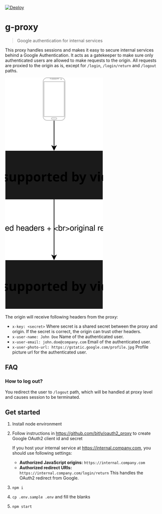 [![Deploy](https://www.herokucdn.com/deploy/button.svg)](https://heroku.com/deploy?template=https://github.com/alvarcarto/g-proxy)

# g-proxy

> Google authentication for internal services

This proxy handles sessions and makes it easy to secure internal services
behind a Google Authentication. It acts as a gatekeeper to make sure only authenticated users
are allowed to make requests to the origin. All requests are proxied to the origin as is, except
for `/login`, `/login/return` and `/logout` paths.

![](docs/gproxy.svg)

The origin will receive following headers from the proxy:

* `x-key: <secret>` Where secret is a shared secret between the proxy and origin. If the secret is correct, the origin can trust other headers.
* `x-user-name: John Doe` Name of the authenticated user.
* `x-user-email: john.doe@company.com` Email of the authenticated user.
* `x-user-photo-url: https://gstatic.google.com/profile.jpg` Profile picture url for the authenticated user.


## FAQ

### How to log out?

You redirect the user to `/logout` path, which will be handled at proxy level and causes session
to be terminated.


## Get started

1. Install node environment
1. Follow instructions in https://github.com/bitly/oauth2_proxy to create Google OAuth2 client id and secret

    If you host your internal service at https://internal.company.com, you should use following settings:

    * **Authorized JavaScript origins:** `https://internal.company.com`
    * **Authorized redirect URIs:** `https://internal.company.com/login/return` This handles the OAuth2 redirect from Google.

1. `npm i`
1. `cp .env.sample .env` and fill the blanks
1. `npm start`
